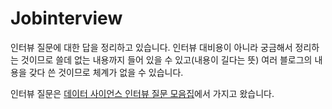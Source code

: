# Jobinterview
인터뷰 질문에 대한 답을 정리하고 있습니다. 인터뷰 대비용이 아니라 궁금해서 정리하는 것이므로 쓸데 없는 내용까지 들어 있을 수 있고(내용이 길다는 뜻) 여러 블로그의 내용을 갖다 쓴 것이므로 체계가 없을 수 있습니다. 

인터뷰 질문은 [데이터 사이언스 인터뷰 질문 모음집](https://zzsza.github.io/data/2018/02/17/datascience-interivew-questions/)에서 가지고 왔습니다. 

